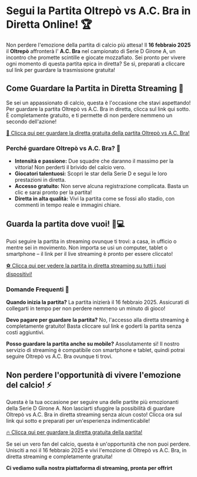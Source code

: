 # Segui la Partita Oltrepò vs A.C. Bra in Diretta Online! 🏆

Non perdere l'emozione della partita di calcio più attesa! Il **16 febbraio 2025** il **Oltrepò** affronterà l' **A.C. Bra** nel campionato di Serie D Girone A, un incontro che promette scintille e giocate mozzafiato. Sei pronto per vivere ogni momento di questa partita epica in diretta? Se sì, preparati a cliccare sul link per guardare la trasmissione gratuita!

## Come Guardare la Partita in Diretta Streaming 🎥

Se sei un appassionato di calcio, questa è l'occasione che stavi aspettando! Per guardare la partita Oltrepò vs A.C. Bra in diretta, clicca sul link qui sotto. È completamente gratuito, e ti permette di non perdere nemmeno un secondo dell'azione!

[🎯 Clicca qui per guardare la diretta gratuita della partita Oltrepò vs A.C. Bra!](https://tinyurl.com/livestreamfreeo?st=Oltrep%C3%B2+vs+A.C.+Bra&si=gh)

### Perché guardare Oltrepò vs A.C. Bra? 🤔

- **Intensità e passione:** Due squadre che daranno il massimo per la vittoria! Non perderti il brivido del calcio vero.
- **Giocatori talentuosi:** Scopri le star della Serie D e segui le loro prestazioni in diretta.
- **Accesso gratuito:** Non serve alcuna registrazione complicata. Basta un clic e sarai pronto per la partita!
- **Diretta in alta qualità:** Vivi la partita come se fossi allo stadio, con commenti in tempo reale e immagini chiare.

## Guarda la partita dove vuoi! 📱💻

Puoi seguire la partita in streaming ovunque ti trovi: a casa, in ufficio o mentre sei in movimento. Non importa se usi un computer, tablet o smartphone – il link per il live streaming è pronto per essere cliccato!

[⚽ Clicca qui per vedere la partita in diretta streaming su tutti i tuoi dispositivi!](https://tinyurl.com/livestreamfreeo?st=Oltrep%C3%B2+vs+A.C.+Bra&si=gh)

### Domande Frequenti 📝

**Quando inizia la partita?** La partita inizierà il 16 febbraio 2025. Assicurati di collegarti in tempo per non perdere nemmeno un minuto di gioco!

**Devo pagare per guardare la partita?** No, l'accesso alla diretta streaming è completamente gratuito! Basta cliccare sul link e goderti la partita senza costi aggiuntivi.

**Posso guardare la partita anche su mobile?** Assolutamente sì! Il nostro servizio di streaming è compatibile con smartphone e tablet, quindi potrai seguire Oltrepò vs A.C. Bra ovunque ti trovi.

## Non perdere l'opportunità di vivere l'emozione del calcio! ⚡

Questa è la tua occasione per seguire una delle partite più emozionanti della Serie D Girone A. Non lasciarti sfuggire la possibilità di guardare Oltrepò vs A.C. Bra in diretta streaming senza alcun costo! Clicca ora sul link qui sotto e preparati per un'esperienza indimenticabile!

[🔥 Clicca qui per guardare la diretta gratuita della partita!](https://tinyurl.com/livestreamfreeo?st=Oltrep%C3%B2+vs+A.C.+Bra&si=gh)

Se sei un vero fan del calcio, questa è un'opportunità che non puoi perdere. Unisciti a noi il 16 febbraio 2025 e vivi l'emozione di Oltrepò vs A.C. Bra, in diretta streaming e completamente gratuita!

**Ci vediamo sulla nostra piattaforma di streaming, pronta per offrirt**
